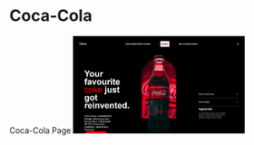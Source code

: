# Coca-Cola
Coca-Cola Page
<img src="Coca-cola.png" alt="Description of Image" height="80%" width="60%">
